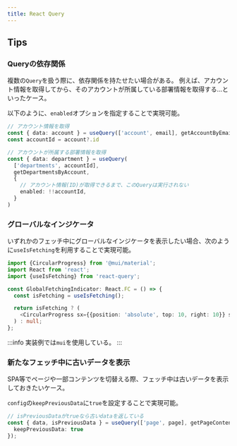 ```yaml
---
title: React Query
---
```


## Tips

### Queryの依存関係

複数の`Query`を扱う際に、依存関係を持たせたい場合がある。
例えば、アカウント情報を取得してから、そのアカウントが所属している部署情報を取得する…といったケース。

以下のように、`enabled`オプションを指定することで実現可能。

```ts title=Reactのコンポーネント内
// アカウント情報を取得
const { data: account } = useQuery(['account', email], getAccountByEmail);
const accountId = account?.id

// アカウントが所属する部署情報を取得
const { data: department } = useQuery(
  ['departments', accountId],
  getDepartmentsByAccount,
  {
    // アカウント情報(ID)が取得できるまで、このQueryは実行されない
    enabled: !!accountId,
  }
)
```

### グローバルなインジケータ

いずれかのフェッチ中にグローバルなインジケータを表示したい場合、次のように`useIsFetching`を利用することで実現可能。

```ts
import {CircularProgress} from '@mui/material';
import React from 'react';
import {useIsFetching} from 'react-query';

const GlobalFetchingIndicator: React.FC = () => {
  const isFetching = useIsFetching();

  return isFetching ? (
    <CircularProgress sx={{position: 'absolute', top: 10, right: 10}} size={24} />
  ) : null;
};
```

:::info
実装例では`mui`を使用している。
:::

### 新たなフェッチ中に古いデータを表示

SPA等でページや一部コンテンツを切替える際、フェッチ中は古いデータを表示しておきたいケース。

`config`の`keepPreviousData`に`true`を設定することで実現可能。

```ts title=Reactのコンポーネント内
// isPreviousDataがtrueなら古いdataを返している
const { data, isPreviousData } = useQuery(['page', page], getPageContents, {
  keepPreviousData: true
});
```
